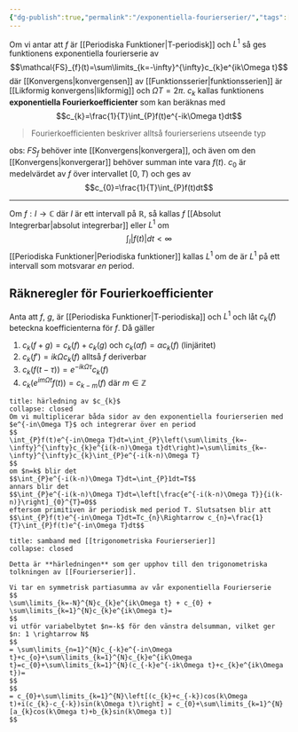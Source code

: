 ```yaml
---
{"dg-publish":true,"permalink":"/exponentiella-fourierserier/","tags":["funktionsteori"]}
---
```


Om vi antar att $f$ är [[Periodiska Funktioner\|T-periodisk]] och $L^{1}$ så ges funktionens exponentiella fourierserie av 
$$\mathcal{FS}_{f}(t)=\sum\limits_{k=-\infty}^{\infty}c_{k}e^{ik\Omega t}$$
där [[Konvergens\|konvergensen]] av [[Funktionsserier\|funktionsserien]] är [[Likformig konvergens\|likformig]] och $\Omega T = 2\pi$. $c_{k}$ kallas funktionens **exponentiella Fourierkoefficienter** som kan beräknas med
$$c_{k}=\frac{1}{T}\int_{P}f(t)e^{-ik\Omega t}dt$$

> Fourierkoefficienten beskriver alltså fourierseriens utseende typ

obs: $FS_{f}$ behöver inte [[Konvergens\|konvergera]], och även om den [[Konvergens\|konvergerar]] behöver summan inte vara $f(t)$. $c_{0}$ är medelvärdet av $f$ över intervallet $[0,T)$ och ges av 
$$c_{0}=\frac{1}{T}\int_{P}f(t)dt$$
___
Om $f : I\rightarrow\mathbb{C}$ där $I$ är ett intervall på $\mathbb{R}$, så kallas $f$ [[Absolut Integrerbar\|absolut integrerbar]] eller $L^{1}$ om
$$\int_{I}|f(t)|dt<\infty$$
[[Periodiska Funktioner\|Periodiska funktioner]] kallas $L^{1}$ om de är $L^{1}$ på ett intervall som motsvarar *en* period.

## Räkneregler för Fourierkoefficienter
Anta att $f$, $g$, är [[Periodiska Funktioner\|T-periodiska]] och $L^{1}$ och låt $c_{k}(f)$ beteckna koefficienterna för $f$. Då gäller
1. $c_{k}(f+g)=c_{k}(f)+c_{k}(g)$ och  $c_{k}(\alpha f)=\alpha c_{k}(f)$ (linjäritet)
2. $c_{k}(f')=ik\Omega c_{k}(f)$ alltså $f$ deriverbar 
3. $c_{k}(f(t-\tau))=e^{-ik\Omega\tau}c_{k}(f)$ 
 3.  $c_{k}(e^{im\Omega t}f(t))=c_{k-m}(f)$ där $m\in\mathbb{Z}$

```ad-Bevis
title: härledning av $c_{k}$
collapse: closed
Om vi multiplicerar båda sidor av den exponentiella fourierserien med $e^{-in\Omega T}$ och integrerar över en period
$$
\int_{P}f(t)e^{-in\Omega T}dt=\int_{P}\left(\sum\limits_{k=-\infty}^{\infty}c_{k}e^{i(k-n)\Omega t}dt\right)=\sum\limits_{k=-\infty}^{\infty}c_{k}\int_{P}e^{-i(k-n)\Omega T}
$$
om $n=k$ blir det
$$\int_{P}e^{-i(k-n)\Omega T}dt=\int_{P}1dt=T$$
annars blir det
$$\int_{P}e^{-i(k-n)\Omega T}dt=\left[\frac{e^{-i(k-n)\Omega T}}{i(k-n)}\right]_{0}^{T}=0$$
eftersom primitiven är periodisk med period T. Slutsatsen blir att
$$\int_{P}f(t)e^{-in\Omega T}dt=Tc_{n}\Rightarrow c_{n}=\frac{1}{T}\int_{P}f(t)e^{-in\Omega T}dt$$
```
```ad-Bevis
title: samband med [[trigonometriska Fourierserier]]
collapse: closed

Detta är **härledningen** som ger upphov till den trigonometriska tolkningen av [[Fourierserier]].

Vi tar en symmetrisk partiasumma av vår exponentiella Fourierserie
$$
\sum\limits_{k=-N}^{N}c_{k}e^{ik\Omega t} + c_{0} + \sum\limits_{k=1}^{N}c_{k}e^{ik\Omega t}= 
$$
vi utför variabelbytet $n=-k$ för den vänstra delsumman, vilket ger $n: 1 \rightarrow N$
$$
= \sum\limits_{n=1}^{N}c_{-k}e^{-in\Omega t}+c_{o}+\sum\limits_{k=1}^{N}c_{k}e^{ik\Omega t}=c_{0}+\sum\limits_{k=1}^{N}(c_{-k}e^{-ik\Omega t}+c_{k}e^{ik\Omega t})=
$$
$$
= c_{0}+\sum\limits_{k=1}^{N}\left[(c_{k}+c_{-k})cos(k\Omega t)+i(c_{k}-c_{-k})sin(k\Omega t)\right] = c_{0}+\sum\limits_{k=1}^{N}[a_{k}cos(k\Omega t)+b_{k}sin(k\Omega t)]
$$

```
